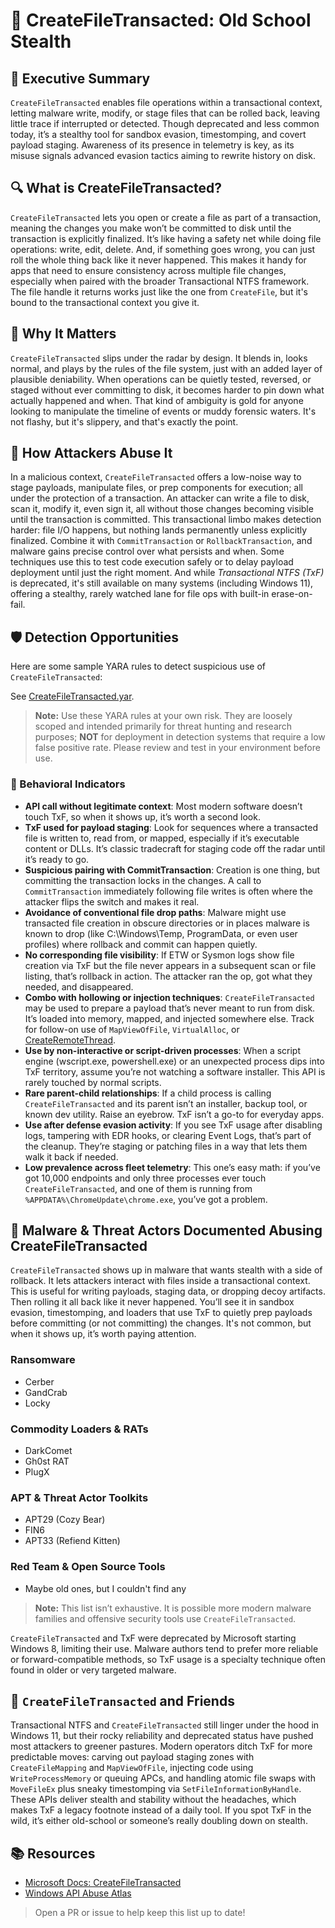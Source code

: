 # 💾 CreateFileTransacted: Old School Stealth

## 🚀 Executive Summary
`CreateFileTransacted` enables file operations within a transactional context, letting malware write, modify, or stage files that can be rolled back, leaving little trace if interrupted or detected. Though deprecated and less common today, it’s a stealthy tool for sandbox evasion, timestomping, and covert payload staging. Awareness of its presence in telemetry is key, as its misuse signals advanced evasion tactics aiming to rewrite history on disk.

## 🔍 What is CreateFileTransacted?
`CreateFileTransacted` lets you open or create a file as part of a transaction, meaning the changes you make won’t be committed to disk until the transaction is explicitly finalized. It’s like having a safety net while doing file operations: write, edit, delete.  And, if something goes wrong, you can just roll the whole thing back like it never happened. This makes it handy for apps that need to ensure consistency across multiple file changes, especially when paired with the broader Transactional NTFS framework. The file handle it returns works just like the one from `CreateFile`, but it's bound to the transactional context you give it.

## 🚩 Why It Matters
`CreateFileTransacted` slips under the radar by design. It blends in, looks normal, and plays by the rules of the file system, just with an added layer of plausible deniability. When operations can be quietly tested, reversed, or staged without ever committing to disk, it becomes harder to pin down what actually happened and when. That kind of ambiguity is gold for anyone looking to manipulate the timeline of events or muddy forensic waters. It's not flashy, but it's slippery, and that's exactly the point.

## 🧬 How Attackers Abuse It
In a malicious context, `CreateFileTransacted` offers a low-noise way to stage payloads, manipulate files, or prep components for execution; all under the protection of a transaction. An attacker can write a file to disk, scan it, modify it, even sign it, all without those changes becoming visible until the transaction is committed. This transactional limbo makes detection harder: file I/O happens, but nothing lands permanently unless explicitly finalized. Combine it with `CommitTransaction` or `RollbackTransaction`, and malware gains precise control over what persists and when. Some techniques use this to test code execution safely or to delay payload deployment until just the right moment. And while *Transactional NTFS (TxF)* is deprecated, it's still available on many systems (including Windows 11), offering a stealthy, rarely watched lane for file ops with built-in erase-on-fail.

## 🛡️ Detection Opportunities

Here are some sample YARA rules to detect suspicious use of `CreateFileTransacted`:

See [CreateFileTransacted.yar](./CreateFileTransacted.yar).

> **Note:** Use these YARA rules at your own risk. They are loosely scoped and intended primarily for threat hunting and research purposes; **NOT** for deployment in detection systems that require a low false positive rate. Please review and test in your environment before use.

### 🐾 Behavioral Indicators
 - **API call without legitimate context**: Most modern software doesn’t touch TxF, so when it shows up, it’s worth a second look.
 - **TxF used for payload staging**: Look for sequences where a transacted file is written to, read from, or mapped, especially if it’s executable content or DLLs. It’s classic tradecraft for staging code off the radar until it’s ready to go.
 - **Suspicious pairing with CommitTransaction**: Creation is one thing, but committing the transaction locks in the changes. A call to `CommitTransaction` immediately following file writes is often where the attacker flips the switch and makes it real.
 - **Avoidance of conventional file drop paths**: Malware might use transacted file creation in obscure directories or in places malware is known to drop (like C:\Windows\Temp, ProgramData, or even user profiles) where rollback and commit can happen quietly.
 - **No corresponding file visibility**: If ETW or Sysmon logs show file creation via TxF but the file never appears in a subsequent scan or file listing, that’s rollback in action. The attacker ran the op, got what they needed, and disappeared.
 - **Combo with hollowing or injection techniques**: `CreateFileTransacted` may be used to prepare a payload that’s never meant to run from disk. It’s loaded into memory, mapped, and injected somewhere else. Track for follow-on use of `MapViewOfFile`, `VirtualAlloc`, or [CreateRemoteThread](https://github.com/danafaye/WindowsAPIAbuseAtlas/tree/main/KERNEL32/CreateRemoteThread).
 - **Use by non-interactive or script-driven processes**:
When a script engine (wscript.exe, powershell.exe) or an unexpected process dips into TxF territory, assume you’re not watching a software installer. This API is rarely touched by normal scripts.
 - **Rare parent-child relationships**: If a child process is calling `CreateFileTransacted` and its parent isn’t an installer, backup tool, or known dev utility. Raise an eyebrow. TxF isn’t a go-to for everyday apps.
 - **Use after defense evasion activity**: If you see TxF usage after disabling logs, tampering with EDR hooks, or clearing Event Logs, that’s part of the cleanup. They’re staging or patching files in a way that lets them walk it back if needed.
 - **Low prevalence across fleet telemetry**: This one’s easy math: if you’ve got 10,000 endpoints and only three processes ever touch `CreateFileTransacted`, and one of them is running from `%APPDATA%\ChromeUpdate\chrome.exe`, you’ve got a problem.

## 🦠 Malware & Threat Actors Documented Abusing CreateFileTransacted
`CreateFileTransacted` shows up in malware that wants stealth with a side of rollback. It lets attackers interact with files inside a transactional context. This is useful for writing payloads, staging data, or dropping decoy artifacts. Then rolling it all back like it never happened. You’ll see it in sandbox evasion, timestomping, and loaders that use TxF to quietly prep payloads before committing (or not committing) the changes. It's not common, but when it shows up, it’s worth paying attention.

### **Ransomware**
 - Cerber
 - GandCrab 
 - Locky

### **Commodity Loaders & RATs**
 - DarkComet
 - Gh0st RAT
 - PlugX

### **APT & Threat Actor Toolkits**
 - APT29 (Cozy Bear)
 - FIN6
 - APT33 (Refiend Kitten)

### **Red Team & Open Source Tools**
 - Maybe old ones, but I couldn't find any

> **Note:** This list isn’t exhaustive. It is possible more modern malware families and offensive security tools use `CreateFileTransacted`.

`CreateFileTransacted` and TxF were deprecated by Microsoft starting Windows 8, limiting their use. Malware authors tend to prefer more reliable or forward-compatible methods, so TxF usage is a specialty technique often found in older or very targeted malware.

## 🧵 `CreateFileTransacted` and Friends
Transactional NTFS and `CreateFileTransacted` still linger under the hood in Windows 11, but their rocky reliability and deprecated status have pushed most attackers to greener pastures. Modern operators ditch TxF for more predictable moves: carving out payload staging zones with `CreateFileMapping` and `MapViewOfFile`, injecting code using `WriteProcessMemory` or queuing APCs, and handling atomic file swaps with `MoveFileEx` plus sneaky timestomping via `SetFileInformationByHandle`. These APIs deliver stealth and stability without the headaches, which makes TxF a legacy footnote instead of a daily tool. If you spot TxF in the wild, it’s either old-school or someone’s really doubling down on stealth.

## 📚 Resources
- [Microsoft Docs: CreateFileTransacted](https://learn.microsoft.com/en-us/windows/win32/api/winbase/nf-winbase-createfiletransacteda)
- [Windows API Abuse Atlas](https://github.com/danafaye/WindowsAPIAbuseAtlas)

> Open a PR or issue to help keep this list up to date!
